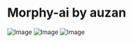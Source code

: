 
 # Morphy-ai  by auzan
 
 ![Image](https://github.com/user-attachments/assets/8666a23a-b263-4d54-af52-aecf5d14a3ee)
 ![Image](https://github.com/user-attachments/assets/bd190716-bc82-43fb-a5e3-bbb10fc24cbc)
 ![Image](https://github.com/user-attachments/assets/641a43ec-36bf-4546-9e28-5d226677f4b1)
